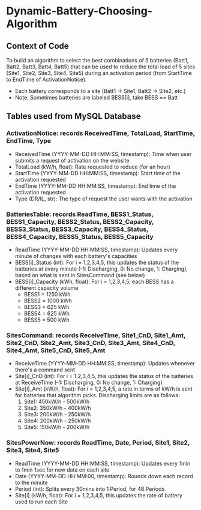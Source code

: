 # Dynamic-Battery-Choosing-Algorithm

## Context of Code
To build an algorithm to select the best combinations of 5 batteries (Batt1, Batt2, Batt3, Batt4, Batt5) that can be used to reduce the total load of 5 sites (Site1, Site2, Site3, Site4, Site5) during an activation period (from StartTime to EndTime of ActivationNotice).
- Each battery corresponds to a site (Batt1 -> Site1, Batt2 -> Site2, etc.)
- Note: Sometimes batteries are labeled BESS[i], take BESS == Batt

## Tables used from MySQL Database
### ActivationNotice: records ReceivedTime, TotalLoad, StartTime, EndTime, Type
- ReceivedTime (YYYY-MM-DD HH:MM:SS, timestamp): Time when user submits a request of activation on the website 
- TotalLoad (kW/h, float): Rate requested to reduce (for an hour)
- StartTime (YYYY-MM-DD HH:MM:SS, timestamp): Start time of the activation requested
- EndTime (YYYY-MM-DD HH:MM:SS, timestamp): End time of the activation requested
- Type (DR/IL, str): The type of request the user wants with the activation

### BatteriesTable: records ReadTime, BESS1_Status, BESS1_Capacity, BESS2_Status, BESS2_Capacity, BESS3_Status, BESS3_Capacity, BESS4_Status, BESS4_Capacity, BESS5_Status, BESS5_Capacity
- ReadTime (YYYY-MM-DD HH:MM:SS, timestamp): Updates every minute of changes with each battery's capacities
- BESS[i]_Status (int): For i = 1,2,3,4,5, this updates the status of the batteries at every minute (-1: Discharging, 0: No change, 1: Charging), based on what is sent in SitesCommand (see below)
- BESS[i]_Capacity (kWh, float): For i = 1,2,3,4,5, each BESS has a different capacity volume
  - BESS1 = 1250 kWh
  - BESS2 = 1000 kWh
  - BESS3 = 625 kWh
  - BESS4 = 625 kWh
  - BESS5 = 500 kWh

### SitesCommand: records ReceiveTime, Site1_CnD, Site1_Amt, Site2_CnD, Site2_Amt, Site3_CnD, Site3_Amt, Site4_CnD, Site4_Amt, Site5_CnD, Site5_Amt
- ReceiveTime (YYYY-MM-DD HH:MM:SS, timestamp): Updates whenever there's a command sent
- Site[i]_CnD (int): For i = 1,2,3,4,5, this updates the status of the batteries at ReceiveTime (-1: Discharging, 0: No change, 1: Charging)
- Site[i]_Amt (kW/h, float): For i = 1,2,3,4,5, a rate in terms of kW/h is sent for batteries that algorithm picks. Discharging limits are as follows:
  1. Site1: 450kW/h - 500kW/h
  2. Site2: 350kW/h - 400kW/h
  3. Site3: 200kW/h - 250kW/h
  4. Site4: 200kW/h - 250kW/h
  5. Site5: 150kW/h - 200kW/h    

### SitesPowerNow: records ReadTime, Date, Period, Site1, Site2, Site3, Site4, Site5
- ReadTime (YYYY-MM-DD HH:MM:SS, timestamp): Updates every 1min to 1min 1sec for new data on each site
- Date (YYYY-MM-DD HH:MM:00, timestamp): Rounds down each record to the minute
- Period (int): Splits every 30mins into 1 Period, for 48 Periods
- Site[i] (kW/h, float): For i = 1,2,3,4,5, this updates the rate of battery used to run each Site

